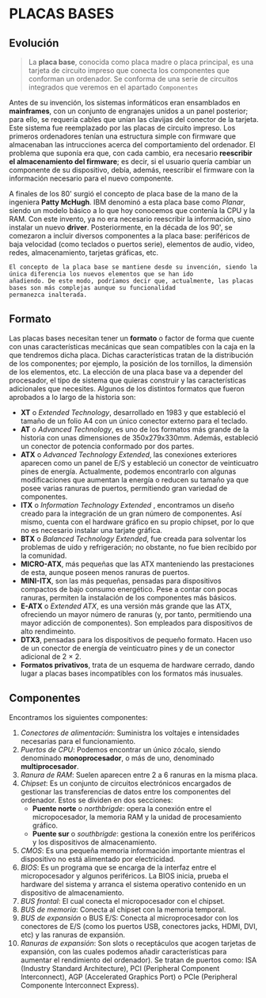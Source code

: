 # PLACAS BASES

## Evolución

  > La **placa base**, conocida como placa madre o placa principal, es una tarjeta de circuito impreso que conecta los componentes que conforman un ordenador. Se       conforma de una serie de circuitos integrados que veremos en el apartado `Componentes`

  Antes de su invención, los sistemas informáticos eran ensamblados en **mainframes**, con un conjunto de engranajes unidos a un panel posterior; para ello, se requería cables que unían las clavijas del conector de la tarjeta. Este sistema fue reemplazado por las placas de circuito impreso. Los primeros ordenadores tenían una estructura simple con firmware que almacenaban las intrucciones acerca del comportamiento del ordenador. El problema que suponía era que, con cada cambio, era necesario **reescribir el almacenamiento del firmware**; es decir, si el usuario quería cambiar un componente de su dispositivo, debía, además, reescribir el firmware con la información necesario para el nuevo componente.

  A finales de los 80' surgió el concepto de placa base de la mano de la ingeniera **Patty McHugh**. IBM denominó a esta placa base como *Planar*, siendo un modelo básico a lo que hoy conocemos que contenía la CPU y la RAM. Con este invento, ya no era necesario reescribir la información, sino instalar un nuevo **driver**. Posteriormente, en la década de los 90', se comezaron a incluir diversos componentes a la placa base: periféricos de baja velocidad (como teclados o puertos serie), elementos de audio, video, redes, almacenamiento, tarjetas gráficas, etc.

```
El concepto de la placa base se mantiene desde su invención, siendo la única diferencia los nuevos elementos que se han ido
añadiendo. De este modo, podríamos decir que, actualmente, las placas bases son más complejas aunque su funcionalidad
permanezca inalterada.
```

## Formato 

  Las placas bases necesitan tener un **formato** o factor de forma que cuente con unas características mecánicas que sean compatibles con la caja en la que tendremos dicha placa. Dichas características tratan de la distribución de los componentes; por ejemplo, la posición de los tornillos, la dimensión de los elementos, etc. La elección de una placa base va a depender del procesador, el tipo de sistema que quieras construir y las características adicionales que necesites. Algunos de los distintos formatos que fueron aprobados a lo largo de la historia son:

- **XT** o _Extended Technology_, desarrollado en 1983 y que estableció el tamaño de un folio A4 con un único conector externo para el teclado.
- **AT** o _Advanced Technology_, es uno de los formatos más grande de la historia con unas dimensiones de 350x279x330mm. Además, estableció un conector de potencia conformado por dos partes.
- **ATX** o _Advanced Technology Extended_, las conexiones exteriores aparecen como un panel de E/S y estableció un conector de veinticuatro pines de energía. Actualmente, podemos encontrarlo con algunas modificaciones que aumentan la energía o reducen su tamaño ya que posee varias ranuras de puertos, permitiendo gran variedad de componentes.
- **ITX** o _Information Technology Extended_ , encontramos un diseño creado para la integración de un gran número de componentes. Así mismo, cuenta con el hardware gráfico en su propio chipset, por lo que no es necesario instalar una tarjate gráfica.
- **BTX** o _Balanced Technology Extended_, fue creada para solventar los problemas de uido y refrigeración; no obstante, no fue bien recibido por la comunidad.
- **MICRO-ATX**, más pequeñas que las ATX manteniendo las prestaciones de esta, aunque poseen menos ranuras de puertos.
- **MINI-ITX**, son las más pequeñas, pensadas para dispositivos compactos de bajo consumo energético. Pese a contar con pocas ranuras, permiten la instalación de los componentes más básicos.
- **E-ATX** o _Extended ATX_, es una versión más grande que las ATX, ofreciendo un mayor número de ranuras (y, por tanto, permitiendo una mayor adicción de componentes). Son empleados para dispositivos de alto rendimeinto.
- **DTX3​**, pensadas para los dispositivos de pequeño formato. Hacen uso de un conector de energía de veinticuatro pines y de un conector adicional de 2 × 2.
- **Formatos privativos**, trata de un esquema de hardware cerrado, dando lugar a placas bases incompatibles con los formatos más inusuales. 


## Componentes

  Encontramos los siguientes componentes:

  1. _Conectores de alimentación_: Suministra los voltajes e intensidades necesarias para el funcionamiento.
  2. _Puertos de CPU_: Podemos encontrar un único zócalo, siendo denominado **monoprocesador**, o más de uno, denominado **multiprocesador**.
  3. _Ranura de RAM_: Suelen aparecen entre 2 a 6 ranuras en la misma placa.
  4. _Chipset_: Es un conjunto de circuitos electrónicos encargados de gestionar las transferencias de datos entre los componentes del ordenador. Estos se dividen en dos secciones:
     - **Puente norte** o _northbrigde_: opera la conexión entre el micropocesador, la memoria RAM y la unidad de procesamiento gráfico.
     - **Puente sur** o _southbrigde_: gestiona la conexión entre los periféricos y los dispositivos de almacenamiento.
  5. _CMOS_: Es una pequeña memoria información importante mientras el dispositivo no está alimentado por electricidad.
  6. _BIOS_: Es un programa que se encarga de la interfaz entre el micropocesador y algunos periféricos. La BIOS inicia, prueba el hardware del sistema y arranca el sistema operativo contenido en un dispositivo de almacenamiento.
  7. _BUS frontal_: El cual conecta el micropocesador con el chipset.
  8. _BUS de memoria_: Conecta al chipset con la memoria temporal.
  9. _BUS de expansión_ o BUS E/S: Conecta al microprocesador con los conectores de E/S (como los puertos USB, conectores jacks, HDMI, DVI, etc) y las ranuras de expansión.
  10. _Ranuras de expansión_: Son slots o receptáculos que acogen tarjetas de expansión, con las cuales podemos añadir características para aumentar el rendimiento del ordenador). Se tratan de puertos como: ISA (Industry Standard Architecture), PCI (Peripheral Component Interconnect), AGP (Accelerated Graphics Port) o PCIe (Peripheral Componente Interconnect Express).
